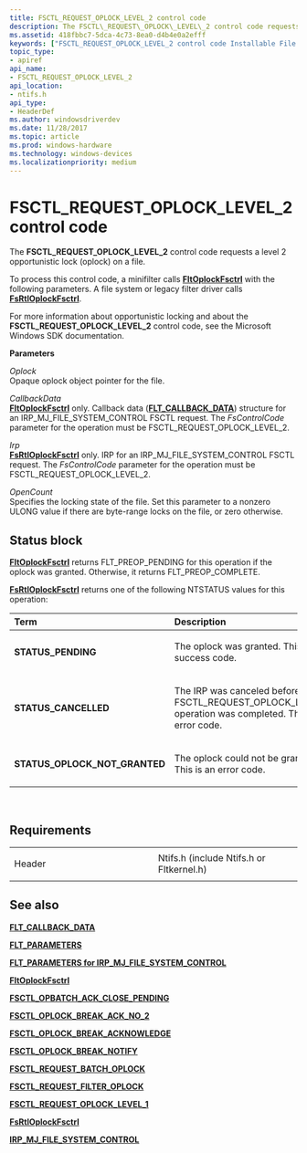 ```yaml
---
title: FSCTL_REQUEST_OPLOCK_LEVEL_2 control code
description: The FSCTL\_REQUEST\_OPLOCK\_LEVEL\_2 control code requests a level 2 opportunistic lock (oplock) on a file.
ms.assetid: 418fbbc7-5dca-4c73-8ea0-d4b4e0a2efff
keywords: ["FSCTL_REQUEST_OPLOCK_LEVEL_2 control code Installable File System Drivers"]
topic_type:
- apiref
api_name:
- FSCTL_REQUEST_OPLOCK_LEVEL_2
api_location:
- ntifs.h
api_type:
- HeaderDef
ms.author: windowsdriverdev
ms.date: 11/28/2017
ms.topic: article
ms.prod: windows-hardware
ms.technology: windows-devices
ms.localizationpriority: medium
---
```


# FSCTL\_REQUEST\_OPLOCK\_LEVEL\_2 control code


The **FSCTL\_REQUEST\_OPLOCK\_LEVEL\_2** control code requests a level 2 opportunistic lock (oplock) on a file.

To process this control code, a minifilter calls [**FltOplockFsctrl**](https://msdn.microsoft.com/library/windows/hardware/ff543398) with the following parameters. A file system or legacy filter driver calls [**FsRtlOplockFsctrl**](https://msdn.microsoft.com/library/windows/hardware/ff547112).

For more information about opportunistic locking and about the **FSCTL\_REQUEST\_OPLOCK\_LEVEL\_2** control code, see the Microsoft Windows SDK documentation.

**Parameters**

<a href="" id="oplock"></a>*Oplock*  
Opaque oplock object pointer for the file.

<a href="" id="callbackdata"></a>*CallbackData*  
[**FltOplockFsctrl**](https://msdn.microsoft.com/library/windows/hardware/ff543398) only. Callback data ([**FLT\_CALLBACK\_DATA**](https://msdn.microsoft.com/library/windows/hardware/ff544620)) structure for an IRP\_MJ\_FILE\_SYSTEM\_CONTROL FSCTL request. The *FsControlCode* parameter for the operation must be FSCTL\_REQUEST\_OPLOCK\_LEVEL\_2.

<a href="" id="irp"></a>*Irp*  
[**FsRtlOplockFsctrl**](https://msdn.microsoft.com/library/windows/hardware/ff547112) only. IRP for an IRP\_MJ\_FILE\_SYSTEM\_CONTROL FSCTL request. The *FsControlCode* parameter for the operation must be FSCTL\_REQUEST\_OPLOCK\_LEVEL\_2.

<a href="" id="opencount"></a>*OpenCount*  
Specifies the locking state of the file. Set this parameter to a nonzero ULONG value if there are byte-range locks on the file, or zero otherwise.

Status block
------------

[**FltOplockFsctrl**](https://msdn.microsoft.com/library/windows/hardware/ff543398) returns FLT\_PREOP\_PENDING for this operation if the oplock was granted. Otherwise, it returns FLT\_PREOP\_COMPLETE.

[**FsRtlOplockFsctrl**](https://msdn.microsoft.com/library/windows/hardware/ff547112) returns one of the following NTSTATUS values for this operation:

<table>
<colgroup>
<col width="50%" />
<col width="50%" />
</colgroup>
<thead>
<tr class="header">
<th align="left">Term</th>
<th align="left">Description</th>
</tr>
</thead>
<tbody>
<tr class="odd">
<td align="left"><p><strong>STATUS_PENDING</strong></p></td>
<td align="left"><p>The oplock was granted. This is a success code.</p></td>
</tr>
<tr class="even">
<td align="left"><p><strong>STATUS_CANCELLED</strong></p></td>
<td align="left"><p>The IRP was canceled before the FSCTL_REQUEST_OPLOCK_LEVEL_2 operation was completed. This is an error code.</p></td>
</tr>
<tr class="odd">
<td align="left"><p><strong>STATUS_OPLOCK_NOT_GRANTED</strong></p></td>
<td align="left"><p>The oplock could not be granted. This is an error code.</p></td>
</tr>
</tbody>
</table>

 

Requirements
------------

<table>
<colgroup>
<col width="50%" />
<col width="50%" />
</colgroup>
<tbody>
<tr class="odd">
<td align="left"><p>Header</p></td>
<td align="left">Ntifs.h (include Ntifs.h or Fltkernel.h)</td>
</tr>
</tbody>
</table>

## See also


[**FLT\_CALLBACK\_DATA**](https://msdn.microsoft.com/library/windows/hardware/ff544620)

[**FLT\_PARAMETERS**](https://msdn.microsoft.com/library/windows/hardware/ff544673)

[**FLT\_PARAMETERS for IRP\_MJ\_FILE\_SYSTEM\_CONTROL**](flt-parameters-for-irp-mj-file-system-control.md)

[**FltOplockFsctrl**](https://msdn.microsoft.com/library/windows/hardware/ff543398)

[**FSCTL\_OPBATCH\_ACK\_CLOSE\_PENDING**](fsctl-opbatch-ack-close-pending.md)

[**FSCTL\_OPLOCK\_BREAK\_ACK\_NO\_2**](fsctl-oplock-break-ack-no-2.md)

[**FSCTL\_OPLOCK\_BREAK\_ACKNOWLEDGE**](fsctl-oplock-break-acknowledge.md)

[**FSCTL\_OPLOCK\_BREAK\_NOTIFY**](fsctl-oplock-break-notify.md)

[**FSCTL\_REQUEST\_BATCH\_OPLOCK**](fsctl-request-batch-oplock.md)

[**FSCTL\_REQUEST\_FILTER\_OPLOCK**](fsctl-request-filter-oplock.md)

[**FSCTL\_REQUEST\_OPLOCK\_LEVEL\_1**](fsctl-request-oplock-level-1.md)

[**FsRtlOplockFsctrl**](https://msdn.microsoft.com/library/windows/hardware/ff547112)

[**IRP\_MJ\_FILE\_SYSTEM\_CONTROL**](irp-mj-file-system-control.md)

 

 






